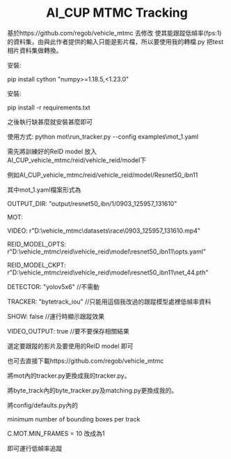 <h1 align="center"> AI_CUP MTMC Tracking</h1>

基於https://github.com/regob/vehicle_mtmc 去修改 使其能跟蹤低幀率(fps:1)的資料集，由與此作者提供的輸入只能是影片檔，所以要使用我的轉檔.py 把test相片資料集做轉換。

安裝:

pip install cython "numpy>=1.18.5,<1.23.0"

安裝:

pip install -r requirements.txt

之後執行缺甚麼就安裝甚麼即可


使用方式: python mot\run_tracker.py --config examples\mot_1.yaml

需先將訓練好的ReID model 放入AI_CUP_vehicle_mtmc/reid/vehicle_reid/model下

例如AI_CUP_vehicle_mtmc/reid/vehicle_reid/model/Resnet50_ibn11

其中mot_1.yaml檔案形式為

OUTPUT_DIR: "output/resnet50_ibn/1/0903_125957_131610"

MOT:

  VIDEO: r"D:\vehicle_mtmc\datasets\race\0903_125957_131610.mp4"
  
  REID_MODEL_OPTS: r"D:\vehicle_mtmc\reid\vehicle_reid\model\resnet50_ibn11\opts.yaml"
  
  REID_MODEL_CKPT: r"D:\vehicle_mtmc\reid\vehicle_reid\model\resnet50_ibn11\net_44.pth"
  
  DETECTOR: "yolov5x6"      //不需動
  
  TRACKER: "bytetrack_iou"  //只能用這個我改過的跟蹤模型處裡低幀率資料 
  
  SHOW: false               //運行時顯示跟蹤效果
  
  VIDEO_OUTPUT: true        //要不要保存相關結果

  
  選定要跟蹤的影片及要使用的ReID model 即可


也可去直接下載https://github.com/regob/vehicle_mtmc

將mot內的tracker.py更換成我的tracker.py。

將byte_track內的byte_tracker.py及matching.py更換成我的。

將config/defaults.py內的

minimum number of bounding boxes per track

C.MOT.MIN_FRAMES = 10 改成為1

即可運行低幀率追蹤
  
